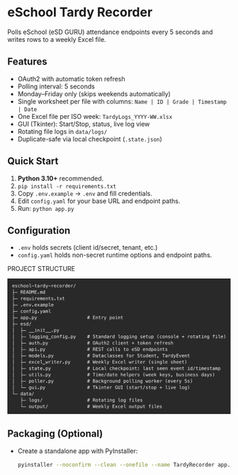 

# eSchool Tardy Recorder

Polls eSchool (eSD GURU) attendance endpoints every 5 seconds and writes rows to a weekly Excel file.

## Features
- OAuth2 with automatic token refresh
- Polling interval: 5 seconds
- Monday–Friday only (skips weekends automatically)
- Single worksheet per file with columns: `Name | ID | Grade | Timestamp | Date`
- One Excel file per ISO week: `TardyLogs_YYYY-WW.xlsx`
- GUI (Tkinter): Start/Stop, status, live log view
- Rotating file logs in `data/logs/`
- Duplicate-safe via local checkpoint (`.state.json`)

## Quick Start
1. **Python 3.10+** recommended.
2. `pip install -r requirements.txt`
3. Copy `.env.example` → `.env` and fill credentials.
4. Edit `config.yaml` for your base URL and endpoint paths.
5. Run: `python app.py`

## Configuration
- `.env` holds secrets (client id/secret, tenant, etc.)
- `config.yaml` holds non-secret runtime options and endpoint paths.

PROJECT STRUCTURE

![alt text](image.png)


## Packaging (Optional)
- Create a standalone app with PyInstaller:
  ```bash
  pyinstaller --noconfirm --clean --onefile --name TardyRecorder app.py